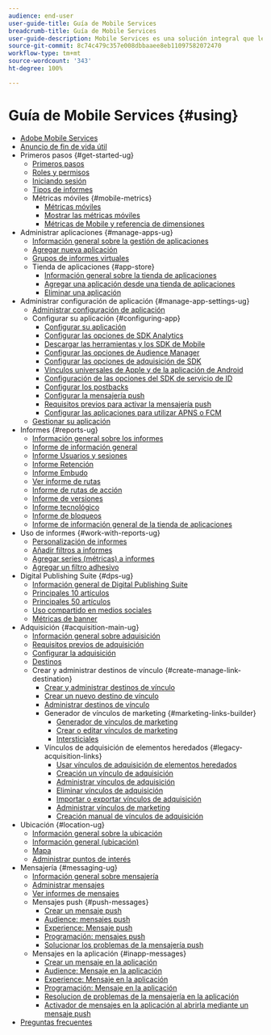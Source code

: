 ```yaml
---
audience: end-user
user-guide-title: Guía de Mobile Services
breadcrumb-title: Guía de Mobile Services
user-guide-description: Mobile Services es una solución integral que le ayuda a adquirir e interactuar con los usuarios de aplicaciones móviles y a optimizar sus experiencias.
source-git-commit: 8c74c479c357e008dbbaaee8eb11097582072470
workflow-type: tm+mt
source-wordcount: '343'
ht-degree: 100%

---
```



# Guía de Mobile Services {#using}

+ [Adobe Mobile Services](home.md)
+ [Anuncio de fin de vida útil](eol.md)
+ Primeros pasos {#get-started-ug}
   + [Primeros pasos](gs/gs.md)
   + [Roles y permisos](gs/c-mob-roles-and-permissions.md)
   + [Iniciando sesión](gs/gs-signin.md)
   + [Tipos de informes](gs/reports-types.md)
   + Métricas móviles {#mobile-metrics}
      + [Métricas móviles ](gs/metrics/metrics.md)
      + [Mostrar las métricas móviles](gs/metrics/overview.md)
      + [Métricas de Mobile y referencia de dimensiones](gs/metrics/metrics-reference.md)
+ Administrar aplicaciones {#manage-apps-ug}
   + [Información general sobre la gestión de aplicaciones](manage-apps/manage-apps.md)
   + [Agregar nueva aplicación ](manage-apps/t-new-app.md)
   + [Grupos de informes virtuales](manage-apps/c-mob-vrs.md)
   + Tienda de aplicaciones {#app-store}
      + [Información general sobre la tienda de aplicaciones](manage-apps/c-app-store/c-app-store.md)
      + [Agregar una aplicación desde una tienda de aplicaciones](manage-apps/c-app-store/t-app-store-app.md)
      + [Eliminar una aplicación ](manage-apps/t-delete-apps.md)
+ Administrar configuración de aplicación {#manage-app-settings-ug}
   + [Administrar configuración de aplicación](c-manage-app-settings/c-manage-app-settings.md)
   + Configurar su aplicación {#configuring-app}
      + [Configurar su aplicación ](c-manage-app-settings/c-mob-confg-app/c-mob-confg-app.md)
      + [Configurar las opciones de SDK Analytics](c-manage-app-settings/c-mob-confg-app/t-config-analytics/t-config-analytics.md)
      + [Descargar las herramientas y los SDK de Mobile ](c-manage-app-settings/c-mob-confg-app/t-config-analytics/download-sdk.md)
      + [Configurar las opciones de Audience Manager](c-manage-app-settings/c-mob-confg-app/t-config-aam.md)
      + [Configurar las opciones de adquisición de SDK ](c-manage-app-settings/c-mob-confg-app/t-config-acquisition.md)
      + [Vínculos universales de Apple y de la aplicación de Android](c-manage-app-settings/c-mob-confg-app/c-universal-app-links.md)
      + [Configuración de las opciones del SDK de servicio de ID](c-manage-app-settings/c-mob-confg-app/t-config-visitor.md)
      + [Configurar los postbacks](c-manage-app-settings/c-mob-confg-app/signals.md)
      + [Configurar la mensajería push ](c-manage-app-settings/c-mob-confg-app/configure-push-messaging/configure-push-messaging.md)
      + [Requisitos previos para activar la mensajería push](c-manage-app-settings/c-mob-confg-app/configure-push-messaging/prerequisites-push-messaging.md)
      + [Configurar las aplicaciones para utilizar APNS o FCM](c-manage-app-settings/c-mob-confg-app/configure-push-messaging/configure-app-apns-gcm.md)
   + [Gestionar su aplicación](c-manage-app-settings/c-mob-manage-app.md)
+ Informes {#reports-ug}
   + [Información general sobre los informes](usage/usage.md)
   + [Informe de información general](usage/usage-overview.md)
   + [Informe Usuarios y sesiones](usage/users-sessions.md)
   + [Informe Retención](usage/reports-retention.md)
   + [Informe Embudo](usage/reports-funnel.md)
   + [Ver informe de rutas](usage/reports-view-paths.md)
   + [Informe de rutas de acción](usage/reports-action-paths.md)
   + [Informe de versiones](usage/c-reports-versions.md)
   + [Informe tecnológico](usage/reports-technology.md)
   + [Informe de bloqueos](usage/c-crashes.md)
   + [Informe de información general de la tienda de aplicaciones](usage/c-app-store-store-performance.md)
+ Uso de informes {#work-with-reports-ug}
   + [Personalización de informes ](usage/reports-customize/reports-customize.md)
   + [Añadir filtros a informes ](usage/reports-customize/t-reports-customize.md)
   + [Agregar series (métricas) a informes ](usage/reports-customize/t-reports-series.md)
   + [Agregar un filtro adhesivo ](usage/reports-customize/t-sticky-filter.md)
+ Digital Publishing Suite {#dps-ug}
   + [Información general de Digital Publishing Suite](dps/dps.md)
   + [Principales 10 artículos](dps/dps-top-ten-articles.md)
   + [Principales 50 artículos](dps/dps-top-50-articles.md)
   + [Uso compartido en medios sociales](dps/dps-social-sharing.md)
   + [Métricas de banner](dps/dps-banner-metrics.md)
+ Adquisición {#acquisition-main-ug}
   + [Información general sobre adquisición](acquisition-main/acquisition-main.md)
   + [Requisitos previos de adquisición ](acquisition-main/c-acquisition-prerequisites.md)
   + [Configurar la adquisición](acquisition-main/t-enable-acquisition.md)
   + [Destinos](acquisition-main/c-create-destinations.md)
   + Crear y administrar destinos de vínculo {#create-manage-link-destination}
      + [Crear y administrar destinos de vínculo ](acquisition-main/c-manage-link-destinations/c-manage-link-destinations.md)
      + [Crear un nuevo destino de vínculo](acquisition-main/c-manage-link-destinations/t-create-new-app-deep-link-destination.md)
      + [Administrar destinos de vínculo ](acquisition-main/c-manage-link-destinations/t-archive-unarchive-link-destinations.md)
      + Generador de vínculos de marketing {#marketing-links-builder}
         + [Generador de vínculos de marketing](acquisition-main/c-marketing-links-builder/c-marketing-links-builder.md)
         + [Crear o editar vínculos de marketing](acquisition-main/c-marketing-links-builder/t-create-edit-adobe-links/t-create-edit-adobe-links.md)
         + [Intersticiales](acquisition-main/c-marketing-links-builder/t-create-edit-adobe-links/t-interstitials.md)
      + Vínculos de adquisición de elementos heredados {#legacy-acquisition-links}
         + [Usar vínculos de adquisición de elementos heredados](acquisition-main/c-marketing-links-builder/t-create-edit-adobe-links/c-use-legacy-acquisition-links/c-use-legacy-acquisition-links.md)
         + [Creación un vínculo de adquisición](acquisition-main/c-marketing-links-builder/t-create-edit-adobe-links/c-use-legacy-acquisition-links/t-acquisition-link.md)
         + [Administrar vínculos de adquisición](acquisition-main/c-marketing-links-builder/t-create-edit-adobe-links/c-use-legacy-acquisition-links/c-manage-acquisition-links/c-manage-acquisition-links.md)
         + [Eliminar vínculos de adquisición](acquisition-main/c-marketing-links-builder/t-create-edit-adobe-links/c-use-legacy-acquisition-links/c-manage-acquisition-links/t-acquisition-del.md)
         + [Importar o exportar vínculos de adquisición](acquisition-main/c-marketing-links-builder/t-create-edit-adobe-links/c-use-legacy-acquisition-links/c-manage-acquisition-links/t-acquisition-import.md)
         + [Administrar vínculos de marketing](acquisition-main/c-marketing-links-builder/c-manage-adobe-links.md)
         + [Creación manual de vínculos de adquisición](acquisition-main/c-marketing-links-builder/acquisition-link-manual.md)
+ Ubicación {#location-ug}
   + [Información general sobre la ubicación](location/location-overview.md)
   + [Información general (ubicación)](location/c-location-overview.md)
   + [Mapa](location/c-map-points.md)
   + [Administrar puntos de interés](location/t-manage-points.md)
+ Mensajería {#messaging-ug}
   + [Información general sobre mensajería](in-app-messaging/in-app-messaging.md)
   + [Administrar mensajes](in-app-messaging/messages-manage/messages-manage.md)
   + [Ver informes de mensajes](in-app-messaging/messages-manage/view-message-reports.md)
   + Mensajes push {#push-messages}
      + [Crear un mensaje push](in-app-messaging/t-create-push-message/t-create-push-message.md)
      + [Audience: mensajes push](in-app-messaging/t-create-push-message/c-audience-push-message.md)
      + [Experience: Mensaje push](in-app-messaging/t-create-push-message/c-experience-push-message.md)
      + [Programación: mensajes push](in-app-messaging/t-create-push-message/c-schedule-push-message.md)
      + [Solucionar los problemas de la mensajería push ](in-app-messaging/t-create-push-message/c-troubleshooting-push-messaging.md)
   + Mensajes en la aplicación {#inapp-messages}
      + [Crear un mensaje en la aplicación](in-app-messaging/t-in-app-message/t-in-app-message.md)
      + [Audience: Mensaje en la aplicación](in-app-messaging/t-in-app-message/c-audience-in-app-message.md)
      + [Experience: Mensaje en la aplicación](in-app-messaging/t-in-app-message/c-experience-in-app-message.md)
      + [Programación: Mensaje en la aplicación](in-app-messaging/t-in-app-message/c-schedule-in-app-message.md)
      + [Resolucion de problemas de la mensajería en la aplicación ](in-app-messaging/t-in-app-message/in-apps-ts.md)
      + [Activador de mensajes en la aplicación al abrirla mediante un mensaje push](in-app-messaging/t-mob-trig-in-app-open-app-from-push.md)
+ [Preguntas frecuentes](faq-mobile.md)